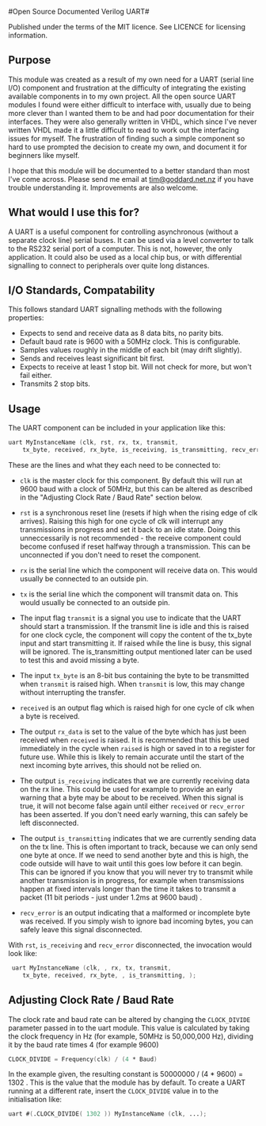 #Open Source Documented Verilog UART#

Published under the terms of the MIT licence. See LICENCE for licensing information.

## Purpose ##

This module was created as a result of my own need for a UART (serial line I/O) component and frustration at the difficulty of integrating the existing available components in to my own project. All the open source UART modules I found were either difficult to interface with, usually due to being more clever than I wanted them to be and had poor documentation for their interfaces. They were also generally written in VHDL, which since I've never written VHDL made it a little difficult to read to work out the interfacing issues for myself. The frustration of finding such a simple component so hard to use prompted the decision to create my own, and document it for beginners like myself.

I hope that this module will be documented to a better standard than most I've come across. Please send me email at tim@goddard.net.nz if you have trouble understanding it. Improvements are also welcome.

## What would I use this for? ##

A UART is a useful component for controlling asynchronous (without a separate clock line) serial buses. It can be used via a level converter to talk to the RS232 serial port of a computer. This is not, however, the only application. It could also be used as a local chip bus, or with differential signalling to connect to peripherals over quite long distances.

## I/O Standards, Compatability ##

This follows standard UART signalling methods with the following properties:

* Expects to send and receive data as 8 data bits, no parity bits.
* Default baud rate is 9600 with a 50MHz clock. This is configurable.
* Samples values roughly in the middle of each bit (may drift slightly).
* Sends and receives least significant bit first.
* Expects to receive at least 1 stop bit. Will not check for more, but won't fail either.
* Transmits 2 stop bits.

## Usage ##

The UART component can be included in your application like this:

```verilog
uart MyInstanceName (clk, rst, rx, tx, transmit, 
	tx_byte, received, rx_byte, is_receiving, is_transmitting, recv_error);
```

These are the lines and what they each need to be connected to:

* `clk` is the master clock for this component.
  By default this will run at 9600 baud with a clock of 50MHz, but this can be altered as described in the "Adjusting Clock Rate / Baud Rate" section below.

* `rst` is a synchronous reset line (resets if high when the rising edge of clk arrives).
  Raising this high for one cycle of clk will interrupt any transmissions in progress and set it back to an idle state. Doing this unneccessarily is not recommended - the receive component could become confused if reset halfway through a transmission. This can be unconnected if you don't need to reset the component.

* `rx` is the serial line which the component will receive data on.
  This would usually be connected to an outside pin.

* `tx` is the serial line which the component will transmit data on.
  This would usually be connected to an outside pin.

* The input flag `transmit` is a signal you use to indicate that the UART should start a transmission.
  If the transmit line is idle and this is raised for one clock cycle, the component will copy the content of the tx_byte input and start transmitting it. If raised while the line is busy, this signal will be ignored. The is_transmitting output mentioned later can be used to test this and avoid missing a byte.

* The input `tx_byte` is an 8-bit bus containing the byte to be transmitted when `transmit` is raised high.
  When `transmit` is low, this may change without interrupting the transfer.

* `received` is an output flag which is raised high for one cycle of clk when a byte is received.

* The output `rx_data` is set to the value of the byte which has just been received when `received` is raised.
  It is recommended that this be used immediately in the cycle when `raised` is high or saved in to a register for future use. While this is likely to remain accurate until the start of the next incoming byte arrives, this should not be relied on.

* The output `is_receiving` indicates that we are currently receiving data on the rx line.
  This could be used for example to provide an early warning that a byte may be about to be received. When this signal is true, it will not become false again until either `received` or `recv_error` has been asserted. If you don't need early warning, this can safely be left disconnected.

* The output `is_transmitting` indicates that we are currently sending data on the tx line.
  This is often important to track, because we can only send one byte at once. If we need to send another byte and this is high, the code outside will have to wait until this goes low before it can begin. This can be ignored if you know that you will never try to transmit while another transmission is in progress, for example when transmissions happen at fixed intervals longer than the time it takes to transmit a packet (11 bit periods - just under 1.2ms at 9600 baud) .

* `recv_error` is an output indicating that a malformed or incomplete byte was received.
  If you simply wish to ignore bad incoming bytes, you can safely leave this signal disconnected.

With `rst`, `is_receiving` and `recv_error` disconnected, the invocation would look like:

```verilog
 uart MyInstanceName (clk, , rx, tx, transmit, 
 	tx_byte, received, rx_byte, , is_transmitting, );
```

## Adjusting Clock Rate / Baud Rate ##

The clock rate and baud rate can be altered by changing the `CLOCK_DIVIDE` parameter passed in to the uart module. This value is calculated by taking the clock frequency in Hz (for example, 50MHz is 50,000,000 Hz), dividing it by the baud rate times 4 (for example 9600)

```verilog
CLOCK_DIVIDE = Frequency(clk) / (4 * Baud)
```

In the example given, the resulting constant is 50000000 / (4 * 9600) = 1302 . This is the value that the module has by default. To create a UART running at a different rate, insert the `CLOCK_DIVIDE` value in to the initialisation like:

```verilog
uart #(.CLOCK_DIVIDE( 1302 )) MyInstanceName (clk, ...);
```

